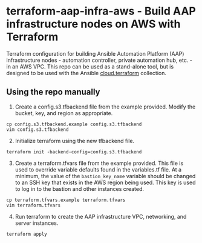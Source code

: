 # terraform-aap-infra-aws - Build AAP infrastructure nodes on AWS with Terraform

Terraform configuration for building Ansible Automation Platform (AAP) infrastructure
nodes - automation controller, private automation hub, etc. - in an AWS VPC.  This
repo can be used as a stand-alone tool, but is designed to be used with the Ansible
[cloud.terraform](https://github.com/ansible-collections/cloud.terraform) collection.

## Using the repo manually

1. Create a config.s3.tfbackend file from the example provided.  Modify the bucket, key, and region as appropriate.
```
cp config.s3.tfbackend.example config.s3.tfbackend
vim config.s3.tfbackend
```
2. Initialize terraform using the new tfbackend file.
```
terraform init -backend-config=config.s3.tfbackend
```
3. Create a terraform.tfvars file from the example provided.  This file is used to override variable defaults found in the variables.tf file.  At a minimum, the value of the `bastion_key_name` variable should be changed to an SSH key that exists in the AWS region being used.  This key is used to log in to the bastion and other instances created.
```
cp terraform.tfvars.example terraform.tfvars
vim terraform.tfvars
```
4. Run terraform to create the AAP infrastructure VPC, networking, and server instances.
```
terraform apply
```

